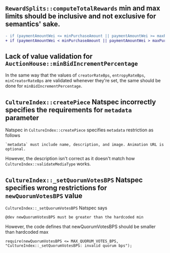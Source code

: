 ## `RewardSplits::computeTotalRewards` min and max limits should be inclusive and not exclusive for semantics' sake.

```diff
- if (paymentAmountWei <= minPurchaseAmount || paymentAmountWei >= maxPurchaseAmount) revert INVALID_ETH_AMOUNT();
+ if (paymentAmountWei < minPurchaseAmount || paymentAmountWei > maxPurchaseAmount) revert INVALID_ETH_AMOUNT();
```

## Lack of value validation for ` AuctionHouse::minBidIncrementPercentage`
In the same way that the values of `creatorRateBps`, `entropyRateBps`, `minCreatorRateBps` are validated whenever they're set, the same should be done for `minBidIncrementPercentage`. 

## `CultureIndex::createPiece` Natspec incorrectly specifies the requirements for `metadata` parameter

Natspec in `CultureIndex::createPiece` specifies `metadata` restriction as follows
```
`metadata` must include name, description, and image. Animation URL is optional.
```
However, the description isn't correct as it doesn't match how `CultureIndex::validateMediaType` works.

## `CultureIndex::_setQuorumVotesBPS` Natspec specifies wrong restrictions for `newQuorumVotesBPS` value

`CultureIndex::_setQuorumVotesBPS` Natspec says 
```
@dev newQuorumVotesBPS must be greater than the hardcoded min
```
However, the code defines that newQuorumVotesBPS should be smaller than hardcoded max

```solidity
require(newQuorumVotesBPS <= MAX_QUORUM_VOTES_BPS, "CultureIndex::_setQuorumVotesBPS: invalid quorum bps");
```
